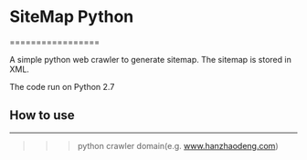 # SiteMap Python
=================

A simple python web crawler to generate sitemap. The sitemap is stored in XML.

The code run on Python 2.7


## How to use
*******
>>> python crawler domain(e.g. www.hanzhaodeng.com)
